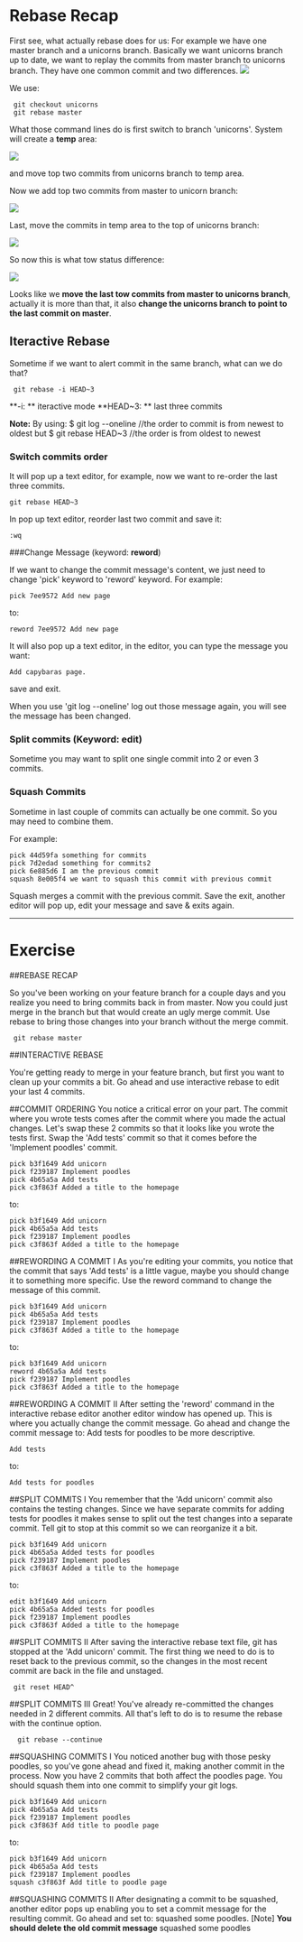 # Rebase Recap

First see, what actually rebase does for us:
For example we have one master branch and a unicorns branch.
Basically we want unicorns branch up to date, we want to replay the commits from master branch to unicorns branch.
They have one common commit and two differences.
![](http://cs.uef.fi/paikka/zhentiw/images/git/rebase/1.png)

We use:

     git checkout unicorns
     git rebase master
  
What those command lines do is first switch to branch 'unicorns'.
System will create a **temp** area:

![](http://cs.uef.fi/paikka/zhentiw/images/git/rebase/2.png)

and move top two commits from unicorns branch to temp area.

Now we add top two commits from master to unicorn branch:

![](http://cs.uef.fi/paikka/zhentiw/images/git/rebase/3.png)

Last, move the commits in temp area to the top of unicorns branch:

![](http://cs.uef.fi/paikka/zhentiw/images/git/rebase/4.png)

So now this is what tow status difference:

![](http://cs.uef.fi/paikka/zhentiw/images/git/rebase/5.png)

Looks like we **move the last tow commits from master to unicorns branch**, actually it is more than that, it also **change the unicorns branch to point to the last commit on master**.


## Iteractive Rebase

Sometime if we want to alert commit in the same branch, what can we do that?

     git rebase -i HEAD~3
	 
**-i: ** iteractive mode
**HEAD~3: ** last three commits

**Note:**
     By using:
	    $ git log --oneline  //the order to commit is from newest to oldest
	 but
        $ git rebase HEAD~3  //the order is from oldest to newest		

### Switch commits order		
It will pop up a text editor, for example, now we want to re-order the last three commits.
	
	git rebase HEAD~3
	
In pop up text editor, reorder last two commit and save it:

	:wq
	
###Change Message (keyword: **reword**)

If we want to change the commit message's content, we just need to change 'pick' keyword to 'reword' keyword.
For example:
	
	pick 7ee9572 Add new page
	
to:

	reword 7ee9572 Add new page
	
It will also pop up a text editor, in the editor, you can type the message you want:

	Add capybaras page.
	
save and exit.

When you use 'git log --oneline' log out those message again, you will see the message has been changed.

### Split commits (Keyword: **edit**)
Sometime you may want to split one single commit into 2 or even 3 commits.


### Squash Commits
Sometime in last couple of commits can actually be one commit. So you may need to combine them.

For example:

	pick 44d59fa something for commits
	pick 7d2edad something for commits2
	pick 6e885d6 I am the previous commit
	squash 8e005f4 we want to squash this commit with previous commit
	
Squash merges a commit with the previous commit.
Save the exit, another editor will pop up, edit your message and save & exits again.

----------------------------------

# Exercise

##REBASE RECAP

So you've been working on your feature branch for a couple days and you realize you need to bring commits back in from master. Now you could just merge in the branch but that would create an ugly merge commit. Use rebase to bring those changes into your branch without the merge commit.

     git rebase master
	 
##INTERACTIVE REBASE

You're getting ready to merge in your feature branch, but first you want to clean up your commits a bit. Go ahead and use interactive rebase to edit your last 4 commits.

##COMMIT ORDERING
You notice a critical error on your part. The commit where you wrote tests comes after the commit where you made the actual changes. Let's swap these 2 commits so that it looks like you wrote the tests first. Swap the 'Add tests' commit so that it comes before the 'Implement poodles' commit.

	pick b3f1649 Add unicorn
	pick f239187 Implement poodles
	pick 4b65a5a Add tests
	pick c3f863f Added a title to the homepage

to:

 	pick b3f1649 Add unicorn
	pick 4b65a5a Add tests
	pick f239187 Implement poodles
	pick c3f863f Added a title to the homepage
	
##REWORDING A COMMIT I
As you're editing your commits, you notice that the commit that says 'Add tests' is a little vague, maybe you should change it to something more specific. Use the reword command to change the message of this commit.

	pick b3f1649 Add unicorn
	pick 4b65a5a Add tests
	pick f239187 Implement poodles
	pick c3f863f Added a title to the homepage
	
to:

	pick b3f1649 Add unicorn
	reword 4b65a5a Add tests
	pick f239187 Implement poodles
	pick c3f863f Added a title to the homepage	

##REWORDING A COMMIT II
After setting the 'reword' command in the interactive rebase editor another editor window has opened up. This is where you actually change the commit message. Go ahead and change the commit message to: Add tests for poodles to be more descriptive.

	Add tests
	
to:

	Add tests for poodles
	
##SPLIT COMMITS I
You remember that the 'Add unicorn' commit also contains the testing changes. Since we have separate commits for adding tests for poodles it makes sense to split out the test changes into a separate commit. Tell git to stop at this commit so we can reorganize it a bit.

	pick b3f1649 Add unicorn
	pick 4b65a5a Added tests for poodles
	pick f239187 Implement poodles
	pick c3f863f Added a title to the homepage

to:

	edit b3f1649 Add unicorn
	pick 4b65a5a Added tests for poodles
	pick f239187 Implement poodles
	pick c3f863f Added a title to the homepage
	
##SPLIT COMMITS II 
After saving the interactive rebase text file, git has stopped at the 'Add unicorn' commit. The first thing we need to do is to reset back to the previous commit, so the changes in the most recent commit are back in the file and unstaged.

     git reset HEAD^
	 
##SPLIT COMMITS III
Great! You've already re-committed the changes needed in 2 different commits. All that's left to do is to resume the rebase with the continue option.

	  git rebase --continue
	  
##SQUASHING COMMITS I
You noticed another bug with those pesky poodles, so you've gone ahead and fixed it, making another commit in the process. Now you have 2 commits that both affect the poodles page. You should squash them into one commit to simplify your git logs.

	pick b3f1649 Add unicorn
	pick 4b65a5a Add tests
	pick f239187 Implement poodles
	pick c3f863f Add title to poodle page
	
to:

	pick b3f1649 Add unicorn
	pick 4b65a5a Add tests
	pick f239187 Implement poodles
	squash c3f863f Add title to poodle page
	
##SQUASHING COMMITS II
After designating a commit to be squashed, another editor pops up enabling you to set a commit message for the resulting commit. Go ahead and set to: squashed some poodles.
[Note] **You should delete the old commit message**
	squashed some poodles

